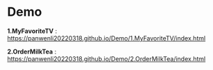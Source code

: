 # Demo

**1.MyFavoriteTV** : https://panwenli20220318.github.io/Demo/1.MyFavoriteTV/index.html 

**2.OrderMilkTea**  : https://panwenli20220318.github.io/Demo/2.OrderMilkTea/index.html  

